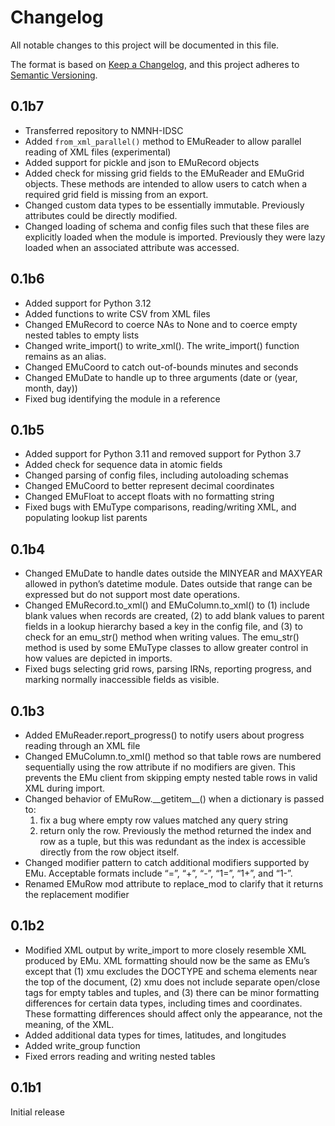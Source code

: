 Changelog
=========

All notable changes to this project will be documented in this file.

The format is based on [Keep a
Changelog](https://keepachangelog.com/en/1.0.0/), and this project
adheres to [Semantic Versioning](https://semver.org/spec/v2.0.0.html).

0.1b7
-----

- Transferred repository to NMNH-IDSC
- Added `from_xml_parallel()` method to EMuReader to allow parallel
  reading of XML files (experimental)
- Added support for pickle and json to EMuRecord objects
- Added check for missing grid fields to the EMuReader and EMuGrid
  objects. These methods are intended to allow users to catch when a
  required grid field is missing from an export.
- Changed custom data types to be essentially immutable. Previously
  attributes could be directly modified.
- Changed loading of schema and config files such that these files are
  explicitly loaded when the module is imported. Previously they were
  lazy loaded when an associated attribute was accessed.

0.1b6
-----

- Added support for Python 3.12
- Added functions to write CSV from XML files
- Changed EMuRecord to coerce NAs to None and to coerce empty nested
  tables to empty lists
- Changed write_import() to write_xml(). The write_import() function
  remains as an alias.
- Changed EMuCoord to catch out-of-bounds minutes and seconds
- Changed EMuDate to handle up to three arguments (date or (year, month,
  day))
- Fixed bug identifying the module in a reference

0.1b5
-----

- Added support for Python 3.11 and removed support for Python 3.7
- Added check for sequence data in atomic fields
- Changed parsing of config files, including autoloading schemas
- Changed EMuCoord to better represent decimal coordinates
- Changed EMuFloat to accept floats with no formatting string
- Fixed bugs with EMuType comparisons, reading/writing XML, and
  populating lookup list parents

0.1b4
-----

- Changed EMuDate to handle dates outside the MINYEAR and MAXYEAR
  allowed in python’s datetime module. Dates outside that range can be
  expressed but do not support most date operations.
- Changed EMuRecord.to_xml() and EMuColumn.to_xml() to (1) include blank
  values when records are created, (2) to add blank values to parent
  fields in a lookup hierarchy based a key in the config file, and (3)
  to check for an emu_str() method when writing values. The emu_str()
  method is used by some EMuType classes to allow greater control in how
  values are depicted in imports.
- Fixed bugs selecting grid rows, parsing IRNs, reporting progress, and
  marking normally inaccessible fields as visible.

0.1b3
-----

- Added EMuReader.report_progress() to notify users about progress
  reading through an XML file
- Changed EMuColumn.to_xml() method so that table rows are numbered
  sequentially using the row attribute if no modifiers are given. This
  prevents the EMu client from skipping empty nested table rows in valid
  XML during import.
- Changed behavior of EMuRow.\_\_getitem\_\_() when a dictionary is
  passed to:
  1.  fix a bug where empty row values matched any query string
  2.  return only the row. Previously the method returned the index and
      row as a tuple, but this was redundant as the index is accessible
      directly from the row object itself.
- Changed modifier pattern to catch additional modifiers supported by
  EMu. Acceptable formats include “=”, “+”, “-”, “1=”, “1+”, and “1-”.
- Renamed EMuRow mod attribute to replace_mod to clarify that it returns
  the replacement modifier

0.1b2
-----

- Modified XML output by write_import to more closely resemble XML
  produced by EMu. XML formatting should now be the same as EMu’s except
  that (1) xmu excludes the DOCTYPE and schema elements near the top of
  the document, (2) xmu does not include separate open/close tags for
  empty tables and tuples, and (3) there can be minor formatting
  differences for certain data types, including times and coordinates.
  These formatting differences should affect only the appearance, not
  the meaning, of the XML.
- Added additional data types for times, latitudes, and longitudes
- Added write_group function
- Fixed errors reading and writing nested tables

0.1b1
-----

Initial release
